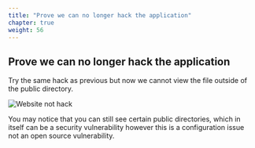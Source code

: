 ```yaml
---
title: "Prove we can no longer hack the application"
chapter: true
weight: 56
---
```


## Prove we can no longer hack the application

Try the same hack as previous but now we cannot view the file outside of the public directory.

![Website not hack](/images/nothack.jpg)


You may notice that you can still see certain public directories, which in itself can be a security vulnerability however this is a configuration issue not an open source vulnerability.